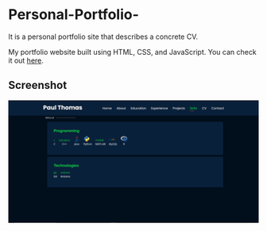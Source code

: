 # Personal-Portfolio-
It is a personal portfolio site that describes a concrete CV.


My portfolio website built using HTML, CSS, and JavaScript. You can check it out [here](https://clavius4.github.io/Personal-Portfolio-/).


## Screenshot

<p float="center">
    <img src="https://github.com/Clavius4/Personal-Portfolio-/blob/main/p1.png" width="800">
</p>
